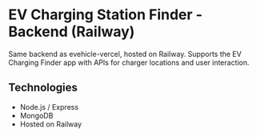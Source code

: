 ﻿# EV Charging Station Finder - Backend (Railway)

Same backend as evehicle-vercel, hosted on Railway. Supports the EV Charging Finder app with APIs for charger locations and user interaction.

## Technologies
- Node.js / Express
- MongoDB
- Hosted on Railway
